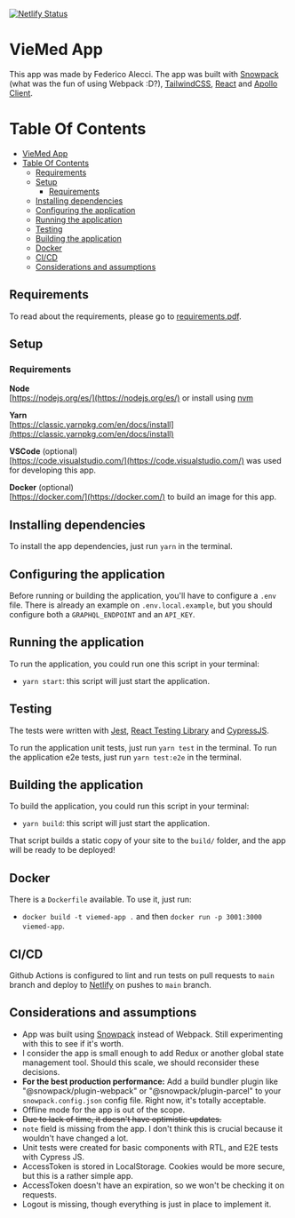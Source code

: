[![Netlify Status](https://api.netlify.com/api/v1/badges/91849c25-a8e0-4ca2-bad5-7aecb802b6f3/deploy-status)](https://app.netlify.com/sites/falecci-viemed-app/deploys)

# VieMed App

This app was made by Federico Alecci. The app was built with [Snowpack](https://www.snowpack.dev/) (what was the fun of using Webpack :D?), [TailwindCSS](tailwindcss.com/), [React](https://reactjs.org/) and [Apollo Client](https://www.apollographql.com/docs/react/).

# Table Of Contents

- [VieMed App](#viemed-app)
- [Table Of Contents](#table-of-contents)
  - [Requirements](#requirements)
  - [Setup](#setup)
    - [Requirements](#requirements-1)
  - [Installing dependencies](#installing-dependencies)
  - [Configuring the application](#configuring-the-application)
  - [Running the application](#running-the-application)
  - [Testing](#testing)
  - [Building the application](#building-the-application)
  - [Docker](#docker)
  - [CI/CD](#cicd)
  - [Considerations and assumptions](#considerations-and-assumptions)

## Requirements

To read about the requirements, please go to [requirements.pdf](/requirements.pdf).

## Setup

### Requirements

**Node**  
[https://nodejs.org/es/](https://nodejs.org/es/) or install using [nvm](https://github.com/nvm-sh/nvm)

**Yarn**  
[https://classic.yarnpkg.com/en/docs/install](https://classic.yarnpkg.com/en/docs/install)

**VSCode** (optional)  
[https://code.visualstudio.com/](https://code.visualstudio.com/) was used for developing this app.

**Docker** (optional)  
[https://docker.com/](https://docker.com/) to build an image for this app.

## Installing dependencies

To install the app dependencies, just run `yarn` in the terminal.

## Configuring the application

Before running or building the application, you'll have to configure a `.env` file. There is already an example on `.env.local.example`, but you should configure both a `GRAPHQL_ENDPOINT` and an `API_KEY`.

## Running the application

To run the application, you could run one this script in your terminal:

- `yarn start`: this script will just start the application.

## Testing

The tests were written with [Jest](https://jestjs.io/), [React Testing Library](https://testing-library.com/docs/react-testing-library/intro) and [CypressJS](https://docs.cypress.io/). 

To run the application unit tests, just run `yarn test` in the terminal.
To run the application e2e tests, just run `yarn test:e2e` in the terminal.

## Building the application

To build the application, you could run this script in your terminal:

- `yarn build`: this script will just start the application.

That script builds a static copy of your site to the `build/` folder, and the app will be ready to be deployed!

## Docker

There is a `Dockerfile` available. To use it, just run:

- `docker build -t viemed-app .` and then `docker run -p 3001:3000 viemed-app`.

## CI/CD

Github Actions is configured to lint and run tests on pull requests to `main` branch and deploy to [Netlify](https://www.netlify.com/) on pushes to `main` branch.

## Considerations and assumptions

- App was built using [Snowpack](https://www.snowpack.dev/) instead of Webpack. Still experimenting with this to see if it's worth.
- I consider the app is small enough to add Redux or another global state management tool. Should this scale, we should reconsider these decisions.
- **For the best production performance:** Add a build bundler plugin like "@snowpack/plugin-webpack" or "@snowpack/plugin-parcel" to your `snowpack.config.json` config file. Right now, it's totally acceptable.
- Offline mode for the app is out of the scope.
- ~~Due to lack of time, it doesn't have optimistic updates.~~
- `note` field is missing from the app. I don't think this is crucial because it wouldn't have changed a lot.
- Unit tests were created for basic components with RTL, and E2E tests with Cypress JS. 
- AccessToken is stored in LocalStorage. Cookies would be more secure, but this is a rather simple app.
- AccessToken doesn't have an expiration, so we won't be checking it on requests.
- Logout is missing, though everything is just in place to implement it.